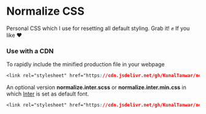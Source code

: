 # Normalize CSS

Personal CSS which I use for resetting all default styling. Grab it! ✊ If you like ❤

### Use with a CDN

To rapidly include the minified production file in your webpage

```css
<link rel="stylesheet" href="https://cdn.jsdelivr.net/gh/KunalTanwar/normalize-css/css/normalize.min.css" />
```

An optional version **normalize.inter.scss** or **normalize.inter.min.css** in which [Inter](https://github.com/rsms/inter) is set as default font.

```css
<link rel="stylesheet" href="https://cdn.jsdelivr.net/gh/KunalTanwar/normalize-css/css/normalize.inter.min.css" />
```
